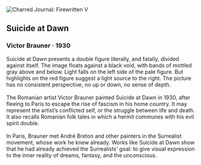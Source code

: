 <div class="artwork-of-the-day">
  <div class="container">
    <div class="img-wrapper">
      <img
        src="https://uploads5.wikiart.org/images/victor-brauner/suicide-at-dawn-1930.jpg"
        alt="Charred Journal: Firewritten V" />
    </div>
    <div class="artwork-detail">
      <div class="artwork-origin"> 
        <h2 class="artwork-name">Suicide at Dawn</h2>
        <h3 class="artist">
          Victor Brauner
                    ·  1930
        </h3>
      </div>
      <p class="description">
        <span class="artwork-description-text ng-binding" ng-bind-html="viewModel.ArtworkOfTheDay.Description | unsafe">Suicide at Dawn presents a double figure literally, and fatally, divided against itself. The image floats against a black void, with bands of mottled gray above and below. Light falls on the left side of the pale figure. But highlights on the red figure suggest a light source to the right. The picture has no consistent perspective, no up or down, no sense of depth.
<br>
<br>The Romanian artist Victor Brauner painted Suicide at Dawn in 1930, after fleeing to Paris to escape the rise of fascism in his home country. It may represent the artist’s conflicted self, or the struggle between life and death. It also recalls Romanian folk tales in which a hermit communes with his evil spirit double.
<br>
<br>In Paris, Brauner met André Breton and other painters in the Surrealist movement, whose work he knew already. Works like Suicide at Dawn show that he had already achieved the Surrealists’ goal: to give visual expression to the inner reality of dreams, fantasy, and the unconscious.</span>
                        <div class="text-shadow-container" ng-show="showShadow" style=""></div>
      </p>
    </div>
  </div>

</div>
